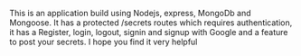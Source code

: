 This is an application build using Nodejs, express, MongoDb and Mongoose. It has a protected /secrets routes which requires authentication, it has a Register, login, logout, signin and signup with Google and a feature to post your secrets. I hope you find it very helpful